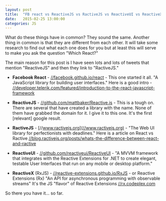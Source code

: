 ```yaml
---
layout: post
title:  "FB react vs ReactiveJS vs RactiveJS vs ReactiveUI vs ReactiveX"
date:   2015-02-25 13:00:00
categories: JS
---
```

What do these things have in common? They sound the same. Another thing in common is that they are different from each other. It will take some research to find out what each one does for you but at least this will serve to make you ask the question "Which React?"

The main reason for this post is I have seen lots and lots of tweets that mention "ReactiveJS" and then they link to "RactiveJS."


*	**Facebook React** - [//facebook.github.io/react](//facebook.github.io/react) - This one started it all. "A JavaScript library for building user interfaces."
Here is a good intro - [//developer.telerik.com/featured/introduction-to-the-react-javascript-framework](//developer.telerik.com/featured/introduction-to-the-react-javascript-framework)

*	**ReactiveJS** - [//github.com/mattbaker/Reactive.js](//github.com/mattbaker/Reactive.js) - This is a tough on. There are several that have created a library with the name. None of them have grabbed the domain for it. I give it to this one. It's the first [relevant] google result.

*	**RactiveJS** - [//www.ractivejs.org](//www.ractivejs.org) - "The Web UI library for perfectionists with deadlines."
Here is a article on React vs Ractive [//blog.ractivejs.org/posts/whats-the-difference-between-react-and-ractive](//blog.ractivejs.org/posts/whats-the-difference-between-react-and-ractive)

*	**ReactiveUI** - [//github.com/reactiveui/ReactiveUI](//github.com/reactiveui/ReactiveUI) - "A MVVM framework that integrates with the Reactive Extensions for .NET to create elegant, testable User Interfaces that run on any mobile or desktop platform."

*	**ReactiveX** (RxJS) - [//reactive-extensions.github.io/RxJS](//reactive-extensions.github.io/RxJS) - or Reactive Extensions (Rx) "An API for asynchronous programming with observable streams"
It's the JS "flavor" of Reactive Extensions [//rx.codeplex.com](//rx.codeplex.com)

So there you have it... so far.
